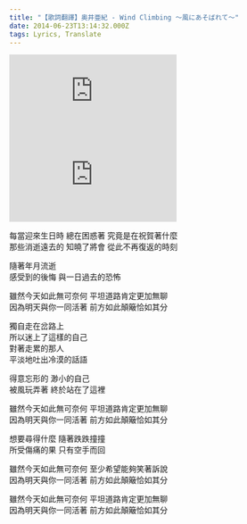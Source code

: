```yaml
---
title: "【歌詞翻譯】奥井亜紀 - Wind Climbing ～風にあそばれて～"
date: 2014-06-23T13:14:32.000Z
tags: Lyrics, Translate
---
```


<iframe title="奥井亜紀「Wind Climbing ～風にあそばれて～」" src="https://www.youtube.com/embed/jRFD8HwkS-Y" frameborder="0" allow="accelerometer; autoplay; clipboard-write; encrypted-media; gyroscope; picture-in-picture" allowfullscreen></iframe>

<iframe title="奥井亜紀「Wind Climbing ～風にあそばれて～」Live ver." src="https://www.youtube.com/embed/p7M1IBx93Fc" frameborder="0" allow="accelerometer; autoplay; clipboard-write; encrypted-media; gyroscope; picture-in-picture" allowfullscreen></iframe>

每當迎來生日時 總在困惑著 究竟是在祝賀著什麼<br>
那些消逝遠去的 知曉了將會 從此不再復返的時刻

隨著年月流逝<br>
感受到的後悔 與一日過去的恐怖

雖然今天如此無可奈何 平坦道路肯定更加無聊<br>
因為明天與你一同活著 前方如此顛簸恰如其分

獨自走在岔路上<br>
所以迷上了這樣的自己<br>
對著走累的那人<br>
平淡地吐出冷漠的話語

得意忘形的 渺小的自己<br>
被風玩弄著 終於站在了這裡

雖然今天如此無可奈何 平坦道路肯定更加無聊<br>
因為明天與你一同活著 前方如此顛簸恰如其分

想要尋得什麼 隨著跌跌撞撞<br>
所受傷痛的果 只有空手而回

雖然今天如此無可奈何 至少希望能夠笑著訴說<br>
因為明天與你一同活著 前方如此顛簸恰如其分

雖然今天如此無可奈何 平坦道路肯定更加無聊<br>
因為明天與你一同活著 前方如此顛簸恰如其分
